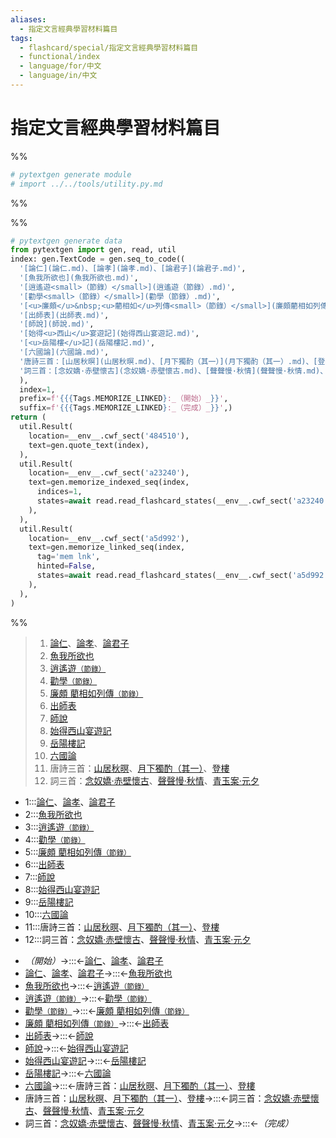 ```yaml
---
aliases:
  - 指定文言經典學習材料篇目
tags:
  - flashcard/special/指定文言經典學習材料篇目
  - functional/index
  - language/for/中文
  - language/in/中文
---
```


# 指定文言經典學習材料篇目

%%

```Python
# pytextgen generate module
# import ../../tools/utility.py.md
```

%%

%%

```Python
# pytextgen generate data
from pytextgen import gen, read, util
index: gen.TextCode = gen.seq_to_code((
  '[論仁](論仁.md)、[論孝](論孝.md)、[論君子](論君子.md)',
  '[魚我所欲也](魚我所欲也.md)',
  '[逍遙遊<small>（節錄）</small>](逍遙遊（節錄）.md)',
  '[勸學<small>（節錄）</small>](勸學（節錄）.md)',
  '[<u>廉頗</u>&nbsp;<u>藺相如</u>列傳<small>（節錄）</small>](廉頗藺相如列傳（節錄）.md)',
  '[出師表](出師表.md)',
  '[師說](師說.md)',
  '[始得<u>西山</u>宴遊記](始得西山宴遊記.md)',
  '[<u>岳陽樓</u>記](岳陽樓記.md)',
  '[六國論](六國論.md)',
  '唐詩三首：[山居秋暝](山居秋暝.md)、[月下獨酌（其一）](月下獨酌（其一）.md)、[登樓](登樓.md)',
  '詞三首：[念奴嬌·赤壁懷古](念奴嬌·赤壁懷古.md)、[聲聲慢·秋情](聲聲慢·秋情.md)、[青玉案·元夕](青玉案·元夕.md)',
  ),
  index=1,
  prefix=f'{{{Tags.MEMORIZE_LINKED}:_（開始）_}}',
  suffix=f'{{{Tags.MEMORIZE_LINKED}:_（完成）_}}',)
return (
  util.Result(
    location=__env__.cwf_sect('484510'),
    text=gen.quote_text(index),
  ),
  util.Result(
    location=__env__.cwf_sect('a23240'),
    text=gen.memorize_indexed_seq(index,
      indices=1,
      states=await read.read_flashcard_states(__env__.cwf_sect('a23240')),
    ),
  ),
  util.Result(
    location=__env__.cwf_sect('a5d992'),
    text=gen.memorize_linked_seq(index,
      tag='mem lnk',
      hinted=False,
      states=await read.read_flashcard_states(__env__.cwf_sect('a5d992')),
    ),
  ),
)
```

%%

<!--<!--pytextgen generate section="484510"--><!-- The following content is generated at 2022-11-05T00:24:58.829870+08:00. Any edits will be overridden! -->

> 1. [論仁](論仁.md)、[論孝](論孝.md)、[論君子](論君子.md)
> 2. [魚我所欲也](魚我所欲也.md)
> 3. [逍遙遊<small>（節錄）</small>](逍遙遊（節錄）.md)
> 4. [勸學<small>（節錄）</small>](勸學（節錄）.md)
> 5. [<u>廉頗</u>&nbsp;<u>藺相如</u>列傳<small>（節錄）</small>](廉頗藺相如列傳（節錄）.md)
> 6. [出師表](出師表.md)
> 7. [師說](師說.md)
> 8. [始得<u>西山</u>宴遊記](始得西山宴遊記.md)
> 9. [<u>岳陽樓</u>記](岳陽樓記.md)
> 10. [六國論](六國論.md)
> 11. 唐詩三首：[山居秋暝](山居秋暝.md)、[月下獨酌（其一）](月下獨酌（其一）.md)、[登樓](登樓.md)
> 12. 詞三首：[念奴嬌·赤壁懷古](念奴嬌·赤壁懷古.md)、[聲聲慢·秋情](聲聲慢·秋情.md)、[青玉案·元夕](青玉案·元夕.md)

<!--/pytextgen-->

<!--pytextgen generate section="a23240"--><!-- The following content is generated at 2024-01-04T20:17:57.285845+08:00. Any edits will be overridden! -->

- 1:::[論仁](論仁.md)、[論孝](論孝.md)、[論君子](論君子.md) <!--SR:!2024-08-06,479,310!2024-10-19,538,310-->
- 2:::[魚我所欲也](魚我所欲也.md) <!--SR:!2024-06-23,147,250!2025-10-16,794,310-->
- 3:::[逍遙遊<small>（節錄）</small>](逍遙遊（節錄）.md) <!--SR:!2024-09-30,167,250!2026-01-09,701,250-->
- 4:::[勸學<small>（節錄）</small>](勸學（節錄）.md) <!--SR:!2024-11-03,276,210!2024-12-09,468,250-->
- 5:::[<u>廉頗</u>&nbsp;<u>藺相如</u>列傳<small>（節錄）</small>](廉頗藺相如列傳（節錄）.md) <!--SR:!2025-01-10,489,250!2026-11-15,941,270-->
- 6:::[出師表](出師表.md) <!--SR:!2025-10-07,609,230!2024-06-13,330,230-->
- 7:::[師說](師說.md) <!--SR:!2025-03-17,528,250!2025-04-05,334,250-->
- 8:::[始得<u>西山</u>宴遊記](始得西山宴遊記.md) <!--SR:!2024-06-17,152,210!2024-08-10,112,210-->
- 9:::[<u>岳陽樓</u>記](岳陽樓記.md) <!--SR:!2024-07-14,47,190!2024-11-24,375,210-->
- 10:::[六國論](六國論.md) <!--SR:!2025-05-16,521,230!2025-05-27,626,290-->
- 11:::唐詩三首：[山居秋暝](山居秋暝.md)、[月下獨酌（其一）](月下獨酌（其一）.md)、[登樓](登樓.md) <!--SR:!2025-07-05,665,270!2026-02-17,892,310-->
- 12:::詞三首：[念奴嬌·赤壁懷古](念奴嬌·赤壁懷古.md)、[聲聲慢·秋情](聲聲慢·秋情.md)、[青玉案·元夕](青玉案·元夕.md) <!--SR:!2024-08-21,421,270!2024-06-09,401,290-->

<!--/pytextgen-->

<!--pytextgen generate section="a5d992"--><!-- The following content is generated at 2024-01-04T20:17:57.337377+08:00. Any edits will be overridden! -->

- _（開始）_→:::←[論仁](論仁.md)、[論孝](論孝.md)、[論君子](論君子.md) <!--SR:!2025-01-01,544,270!2024-10-16,535,310-->
- [論仁](論仁.md)、[論孝](論孝.md)、[論君子](論君子.md)→:::←[魚我所欲也](魚我所欲也.md) <!--SR:!2025-08-08,519,230!2024-11-17,560,310-->
- [魚我所欲也](魚我所欲也.md)→:::←[逍遙遊<small>（節錄）</small>](逍遙遊（節錄）.md) <!--SR:!2024-10-04,142,190!2025-12-16,687,250-->
- [逍遙遊<small>（節錄）</small>](逍遙遊（節錄）.md)→:::←[勸學<small>（節錄）</small>](勸學（節錄）.md) <!--SR:!2024-06-04,6,130!2024-11-07,287,210-->
- [勸學<small>（節錄）</small>](勸學（節錄）.md)→:::←[<u>廉頗</u>&nbsp;<u>藺相如</u>列傳<small>（節錄）</small>](廉頗藺相如列傳（節錄）.md) <!--SR:!2025-06-18,627,270!2024-06-02,36,150-->
- [<u>廉頗</u>&nbsp;<u>藺相如</u>列傳<small>（節錄）</small>](廉頗藺相如列傳（節錄）.md)→:::←[出師表](出師表.md) <!--SR:!2024-11-03,254,230!2025-09-08,717,270-->
- [出師表](出師表.md)→:::←[師說](師說.md) <!--SR:!2025-06-27,581,250!2027-02-09,1128,290-->
- [師說](師說.md)→:::←[始得<u>西山</u>宴遊記](始得西山宴遊記.md) <!--SR:!2024-07-22,105,210!2025-10-24,692,270-->
- [始得<u>西山</u>宴遊記](始得西山宴遊記.md)→:::←[<u>岳陽樓</u>記](岳陽樓記.md) <!--SR:!2025-10-20,688,270!2025-09-22,723,270-->
- [<u>岳陽樓</u>記](岳陽樓記.md)→:::←[六國論](六國論.md) <!--SR:!2025-05-16,559,250!2024-10-31,180,250-->
- [六國論](六國論.md)→:::←唐詩三首：[山居秋暝](山居秋暝.md)、[月下獨酌（其一）](月下獨酌（其一）.md)、[登樓](登樓.md) <!--SR:!2024-07-18,218,230!2025-07-29,668,290-->
- 唐詩三首：[山居秋暝](山居秋暝.md)、[月下獨酌（其一）](月下獨酌（其一）.md)、[登樓](登樓.md)→:::←詞三首：[念奴嬌·赤壁懷古](念奴嬌·赤壁懷古.md)、[聲聲慢·秋情](聲聲慢·秋情.md)、[青玉案·元夕](青玉案·元夕.md) <!--SR:!2024-09-21,138,230!2024-12-26,408,230-->
- 詞三首：[念奴嬌·赤壁懷古](念奴嬌·赤壁懷古.md)、[聲聲慢·秋情](聲聲慢·秋情.md)、[青玉案·元夕](青玉案·元夕.md)→:::←_（完成）_ <!--SR:!2024-12-08,550,290!2025-11-05,698,270-->

<!--/pytextgen-->
